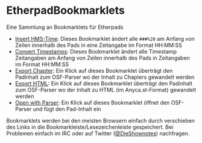 EtherpadBookmarklets
====================

Eine Sammlung an Bookmarklets für Etherpads

* <a href="javascript:(function(){javascript:(function(){var currentTime=new Date();function calculateTime(now,starttimestamp){var time=parseInt(now,10)-parseInt(starttimestamp,10),date,hours,minutes,seconds,returntime='';console.log(time+' '+now+' '+starttimestamp);hours=Math.floor(time/3600);minutes=Math.floor((time-(hours*3600))/60);seconds=time-(hours*3600)-(minutes*60);returntime+=(hours<10)?'0'+hours+':':hours+':';returntime+=(minutes<10)?'0'+minutes+':':minutes+':';returntime+=(seconds<10)?'0'+seconds:seconds;return returntime;}function insertHMS(){var padlines=padeditor.ace.exportText().split('\n'),timestamp=Math.round(new Date().getTime()/1000),timearray=[],i=0,starttimestamp;for(i=0;i<padlines.length;i++){if(padlines[i].indexOf('Starttime:')===0){timearray[0]=padlines[i].replace('Starttime:','');timearray[1]=timearray[0].split(' ')[0].split('.');timearray[2]=timearray[0].split(' ')[1].split(':');timearray[3]=new Date(timearray[1][2],(timearray[1][1]-1),timearray[1][0],timearray[2][0],timearray[2][1],timearray[2][2],0);starttimestamp=Math.round(timearray[3].getTime()/1000);}if(padlines[i].indexOf('###%20')===0){if(typeof starttimestamp==='number'){padeditor.ace.replaceRange([i,0],[i,3],''+calculateTime(timestamp,starttimestamp));}else{padeditor.ace.replaceRange([i,0],[i,3],''+timestamp);}}}window.setTimeout(insertHMS,750);}insertHMS();})();})();">Insert HMS-Time</a>: Dieses Bookmarklet ändert alle ```###%20``` am Anfang von Zeilen innerhalb des Pads in eine Zeitangabe im Format HH:MM:SS
* <a href="javascript:(function(){javascript:(function(){function calculateTime(starttime,now){var time=parseInt(now,10)-parseInt(starttime,10),date,hours,minutes,seconds,returntime='';hours=Math.floor(time/3600);minutes=Math.floor((time-(hours*3600))/60);seconds=time-(hours*3600)-(minutes*60);returntime+=(hours<10)?'0'+hours+':':hours+':';returntime+=(minutes<10)?'0'+minutes+':':minutes+':';returntime+=(seconds<10)?'0'+seconds:seconds;return returntime;}var padlines=padeditor.ace.exportText().split('\n'),i=0,starttime=false,timestamp,newtime;for(i=0;i<padlines.length;i++){if(starttime===false){if(padlines[i].substr(10,1)===''){if(isNaN(parseInt(padlines[i].substr(0,10),10))===false){starttime=prompt('Enter your Start-Timestamp',padlines[i].substr(0,10));}}}else{if(padlines[i].substr(10,1)===''){timestamp=padlines[i].substr(0,10);if(isNaN(parseInt(timestamp,10))===false){newtime=calculateTime(starttime,timestamp);padeditor.ace.replaceRange([i,0],[i,10],''+newtime);console.log('timestamp:'+timestamp+'time:'+newtime);}}}}})();})();">Convert Timestamps</a>: Dieses Bookmarklet ändert alle Timestamp Zeitangaben am Anfang von Zeilen innerhalb des Pads in Zeitangaben im Format HH:MM:SS
* <a href="javascript:(function(){javascript:(function(){var padcontent=padeditor.ace.exportText();function post_to_url(path,params){var form=cpWindow.document.createElement('form'),hiddenField;form.setAttribute('method','post');form.setAttribute('action',path);for(var key in params){if(params.hasOwnProperty(key)){hiddenField=document.createElement('input');hiddenField.setAttribute('type','hidden');hiddenField.setAttribute('name',key);hiddenField.setAttribute('value',params[key]);form.appendChild(hiddenField);}}cpWindow.document.body.appendChild(form);form.submit();}cpWindow=window.open('about:blank');post_to_url('http://cdn.simon.waldherr.eu/projects/osf-parser-suite/api/',{'amazon':'shownot.es-21','thomann':'93439','fullmode':1,'pad':padcontent,'download':1,'exportmode':'chapter'});})();})();">Export Chapter</a>: Ein Klick auf dieses Bookmarklet überträgt den Padinhalt zum OSF-Parser wo der Inhalt zu Chapters gewandelt werden
* <a href="javascript:(function(){javascript:(function(){var padcontent=padeditor.ace.exportText();function post_to_url(path,params){var form=cpWindow.document.createElement('form'),hiddenField;form.setAttribute('method','post');form.setAttribute('action',path);for(var key in params){if(params.hasOwnProperty(key)){hiddenField=document.createElement('input');hiddenField.setAttribute('type','hidden');hiddenField.setAttribute('name',key);hiddenField.setAttribute('value',params[key]);form.appendChild(hiddenField);}}cpWindow.document.body.appendChild(form);form.submit();}cpWindow=window.open('about:blank');post_to_url('http://cdn.simon.waldherr.eu/projects/osf-parser-suite/api/',{'amazon':'shownot.es-21','thomann':'93439','fullmode':1,'pad':padcontent,'download':1,'exportmode':'anycast-full'});})();})();">Export HTML</a>: Ein Klick auf dieses Bookmarklet überträgt den Padinhalt zum OSF-Parser wo der Inhalt zu HTML (im Anyca.st-Format) gewandelt werden
* <a href="javascript:(function(){javascript:(function(){var padcontent=padeditor.ace.exportText();function post_to_url(path,params){var form=cpWindow.document.createElement('form'),hiddenField;form.setAttribute('method','post');form.setAttribute('action',path);for(var key in params){if(params.hasOwnProperty(key)){hiddenField=document.createElement('input');hiddenField.setAttribute('type','hidden');hiddenField.setAttribute('name',key);hiddenField.setAttribute('value',params[key]);form.appendChild(hiddenField);}}cpWindow.document.body.appendChild(form);form.submit();}cpWindow=window.open('about:blank');post_to_url('http://tools.shownot.es/parser/',{'padcontent':padcontent});})();})();">Open with Parser</a>: Ein Klick auf dieses Bookmarklet öffnet den OSF-Parser und fügt den Pad-Inhalt ein

Bookmarklets werden bei den meisten Browsern einfach durch verschieben des Links in die Bookmarkleiste/Lesezeichenleiste gespeichert. Bei Problemen einfach im IRC oder auf Twitter ([@DieShownotes](http://twitter.com/dieshownotes)) nachfragen.

